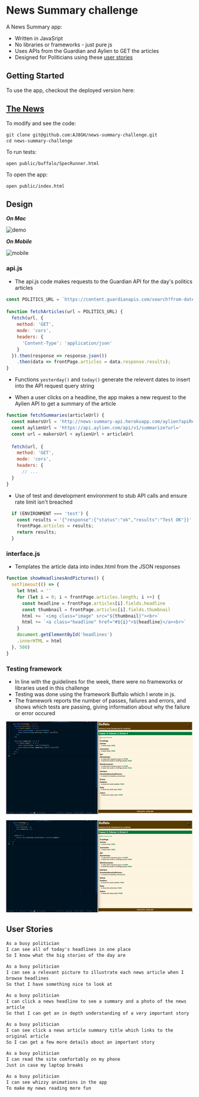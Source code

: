 # News Summary challenge

A News Summary app:
- Written in JavaSript
- No libraries or frameworks - just pure js
- Uses APIs from the Guardian and Aylien to GET the articles
- Designed for Politicians using these [user stories](#user-stories)

## Getting Started

To use the app, checkout the deployed version here:

[The News](http://rebel-ocean.surge.sh/)
----------------------------------------

To modify and see the code:
```shell
git clone git@github.com:AJ8GH/news-summary-challenge.git
cd news-summary-challenge
```

To run tests:
```shell
open public/buffalo/SpecRunner.html
```

To open the app:
```shell
open public/index.html
```

## Design

***On Mac***

![demo](public/images/demo.gif)

***On Mobile***

![mobile](public/images/mobile.gif)


### api.js
- The api.js code makes requests to the Guardian API for the day's politics articles

```js
const POLITICS_URL = `https://content.guardianapis.com/search?from-date=${yesterday()}&to-date=${today()}&q=politics&api-key=test&show-fields=all`

function fetchArticles(url = POLITICS_URL) {
  fetch(url, {
    method: 'GET',
    mode: 'cors',
    headers: {
      'Content-Type': 'application/json'
    }
  }).then(response => response.json())
    .then(data => frontPage.articles = data.response.results);
}
```

- Functions `yesterday()` and `today()` generate the relevent dates to insert into the API request query string

- When a user clicks on a headline, the app makes a new request to the Aylien API to get a summary of the article

```js
function fetchSummaries(articleUrl) {
  const makersUrl = 'http://news-summary-api.herokuapp.com/aylien?apiRequestUrl='
  const aylienUrl = 'https://api.aylien.com/api/v1/summarize?url='
  const url = makersUrl + aylienUrl + articleUrl

  fetch(url, {
    method: 'GET',
    mode: 'cors',
    headers: {
      // ...
  }
}
```

- Use of test and development environment to stub API calls and ensure rate limit isn't breached

```js
  if (ENVIRONMENT === 'test') {
    const results = '{"response":{"status":"ok","results":"Test OK"}}'
    frontPage.articles = results;
    return results;
  }
```

### interface.js

- Templates the article data into index.html from the JSON responses

```js
function showHeadlinesAndPictures() {
  setTimeout(() => {
    let html = ''
    for (let i = 0; i < frontPage.articles.length; i ++) {
      const headline = frontPage.articles[i].fields.headline
      const thumbnail = frontPage.articles[i].fields.thumbnail
      html += `<img class="image" src="${thumbnail}"><br>`
      html += `<a class="headline" href="#${i}">${headline}</a><br>`
    }
    document.getElementById('headlines')
    .innerHTML = html
  }, 500)
}
```

### Testing framework

- In line with the guidelines for the week, there were no frameworks or libraries used in this challenge
- Testing was done using the framework Buffalo which I wrote in js.
- The framework reports the number of passes, failures and errors, and shows which tests are passing, giving information about why the failure or error occured

![buffalo-demo](pubilc/images/../../public/images/buffalo-demo.gif)

![buffalo-errors](pubilc/images/../../public/images/errors.gif)

## User Stories

```
As a busy politician
I can see all of today's headlines in one place
So I know what the big stories of the day are
```

```
As a busy politician
I can see a relevant picture to illustrate each news article when I browse headlines
So that I have something nice to look at
```

```
As a busy politician
I can click a news headline to see a summary and a photo of the news article
So that I can get an in depth understanding of a very important story
```

```
As a busy politician
I can see click a news article summary title which links to the original article
So I can get a few more details about an important story
```

```
As a busy politician
I can read the site comfortably on my phone
Just in case my laptop breaks
```

```
As a busy politician
I can see whizzy animations in the app
To make my news reading more fun
```
